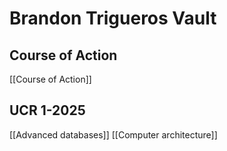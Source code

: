 # Brandon Trigueros Vault

## Course of Action
[[Course of Action]]

## UCR 1-2025
[[Advanced databases]]
[[Computer architecture]]